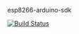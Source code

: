 esp8266-arduino-sdk

[![Build Status](https://github.com/shuai132/esp8266-arduino-sdk/workflows/Ubuntu/badge.svg)](https://github.com/shuai132/esp8266-arduino-sdk/actions?workflow=Ubuntu)
